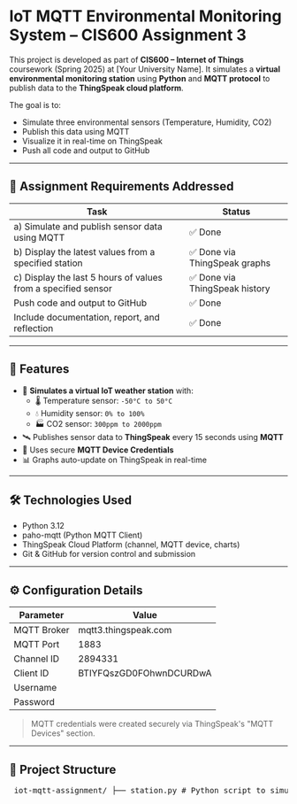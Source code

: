 # IoT MQTT Environmental Monitoring System – CIS600 Assignment 3

This project is developed as part of **CIS600 – Internet of Things** coursework (Spring 2025) at [Your University Name]. It simulates a **virtual environmental monitoring station** using **Python** and **MQTT protocol** to publish data to the **ThingSpeak cloud platform**.

The goal is to:
- Simulate three environmental sensors (Temperature, Humidity, CO2)
- Publish this data using MQTT
- Visualize it in real-time on ThingSpeak
- Push all code and output to GitHub

---

## 📌 Assignment Requirements Addressed

| Task                                                                 | Status |
|----------------------------------------------------------------------|--------|
| a) Simulate and publish sensor data using MQTT                      | ✅ Done |
| b) Display the latest values from a specified station               | ✅ Done via ThingSpeak graphs |
| c) Display the last 5 hours of values from a specified sensor       | ✅ Done via ThingSpeak history |
| Push code and output to GitHub                                       | ✅ Done |
| Include documentation, report, and reflection                        | ✅ Done |

---

## 🚀 Features

- 📡 **Simulates a virtual IoT weather station** with:
  - 🌡️ Temperature sensor: `-50°C to 50°C`
  - 💧 Humidity sensor: `0% to 100%`
  - 🏭 CO2 sensor: `300ppm to 2000ppm`
- 🛰️ Publishes sensor data to **ThingSpeak** every 15 seconds using **MQTT**
- 🔐 Uses secure **MQTT Device Credentials**
- 📊 Graphs auto-update on ThingSpeak in real-time

---

## 🛠️ Technologies Used

- Python 3.12
- paho-mqtt (Python MQTT Client)
- ThingSpeak Cloud Platform (channel, MQTT device, charts)
- Git & GitHub for version control and submission

---

## ⚙️ Configuration Details

| Parameter       | Value                                  |
|----------------|-----------------------------------------|
| MQTT Broker     | mqtt3.thingspeak.com                   |
| MQTT Port       | 1883                                   |
| Channel ID      | 2894331                                |
| Client ID       | BTIYFQszGD0FOhwnDCURDwA                |
| Username        |                                        |  
| Password        |                                        |

> MQTT credentials were created securely via ThingSpeak's "MQTT Devices" section.

---

## 📁 Project Structure

<pre> iot-mqtt-assignment/ ├── station.py # Python script to simulate and publish sensor data ├── viewer.py # (Optional) View latest and historical data using API ├── README.md # Project documentation ├── requirements.txt # Required Python packages └── screenshots/ # Screenshots used in report </pre>
